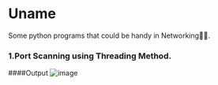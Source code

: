 # Uname
Some python programs that could be handy in Networking🐱‍💻.

### 1.Port Scanning using Threading Method.
####Output
![image](https://user-images.githubusercontent.com/88714193/182672496-8e63a1f4-101d-44d3-87e3-5d6f6207a568.png)
